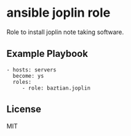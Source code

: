 ansible joplin role
===================

Role to install joplin note taking software.

Example Playbook
----------------

    - hosts: servers
      become: ys
      roles:
         - role: baztian.joplin

License
-------

MIT
